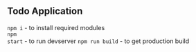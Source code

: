 Todo Application
------
<code>npm i</code> - to install required modules </br>
<code>npm start</code> - to run devserver 
<code>npm run build</code> - to get production build 
